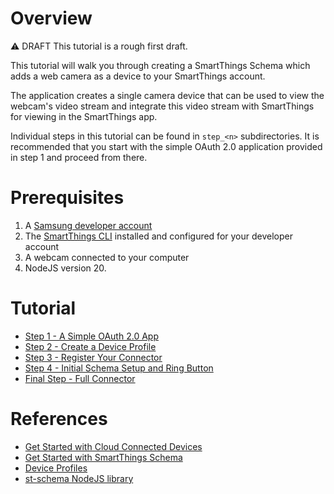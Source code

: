 # Overview

:warning: DRAFT This tutorial is a rough first draft.

This tutorial will walk you through creating a SmartThings Schema which adds a web camera as a
device to your SmartThings account.

The application creates a single camera device that can be used to view the webcam's video stream
and integrate this video stream with SmartThings for viewing in the SmartThings app.

Individual steps in this tutorial can be found in `step_<n>` subdirectories. It is recommended
that you start with the simple OAuth 2.0 application provided in step 1 and proceed from there.

# Prerequisites

1. A [Samsung developer account](https://developer.smartthings.com/)
2. The [SmartThings CLI](https://github.com/SmartThingsCommunity/smartthings-cli/tree/main/packages/cli) installed and configured for your developer account
3. A webcam connected to your computer
4. NodeJS version 20.

# Tutorial

* [Step 1 - A Simple OAuth 2.0 App](step_1/STEP_1.md)
* [Step 2 - Create a Device Profile](step_2/STEP_2.md)
* [Step 3 - Register Your Connector](step_3/STEP_3.md)
* [Step 4 - Initial Schema Setup and Ring Button](step_4/STEP_4.md)
* [Final Step - Full Connector](step_final/STEP_FINAL.md)

# References

* [Get Started with Cloud Connected Devices](https://developer.smartthings.com/docs/devices/cloud-connected/get-started)
* [Get Started with SmartThings Schema](https://developer.smartthings.com/docs/devices/cloud-connected/st-schema)
* [Device Profiles](https://developer.smartthings.com/docs/devices/device-profiles/)
* [st-schema NodeJS library](https://github.com/SmartThingsCommunity/st-schema-nodejs)
